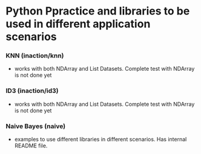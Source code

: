 # Python Ppractice and libraries to be used in different application scenarios

### KNN (inaction/knn) 
- works with both NDArray and List Datasets. Complete test with NDArray is not done yet

### ID3 (inaction/id3) 
- works with both NDArray and List Datasets. Complete test with NDArray is not done yet

### Naive Bayes (naive) 
- examples to use different libraries in different scenarios. Has internal README file.